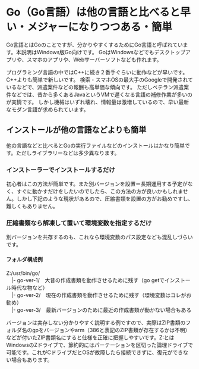 # Go（Go言語）は他の言語と比べると早い・メジャーになりつつある・簡単
<p>Go言語とはGoのことですが、分かりやすくするためにGo言語と呼ばれています。本説明はWindows版Go向けです。  
GoはWindowsなどでもデスクトップアプリや、スマホのアプリや、Webサーバーソフトなども作れます。</p>
<p>プログラミング言語の中ではC++に続き２番手ぐらいに動作などが早いです。C++よりも簡単で新しいです。  
検索・スマホOSの最大手のGoogleで開発されているなどで、派遣案件などの報酬も高単価な傾向です。  
ただしベテラン派遣案件などでは、昔から多くあるJavaというVMで遅くなる言語の補修作業が多いのが実情です。
しかし機械はいずれ壊れ、情報量は激増しているので、早い最新なモダン言語が求められています。</p>

## インストールが他の言語などよりも簡単
他の言語などと比べるとGoの実行ファイルなどのインストールはかなり簡単です。ただしライブラリーなどは多少異なります。
### インストーラーでインストールするだけ
初心者はこの方法が簡単です。また別バージョンを設置＝長期運用する予定がなく、すぐに動かすだけをしたいのでしたら、この方法の方が良いかもしれません。しかし下記のような現状があるので、圧縮書類を設置の方がお勧めですし、難しくもありません。
### 圧縮書類なら解凍して置いて環境変数を指定するだけ
別バージョンを共存するのも、これなら環境変数のパス設定なども混乱しづらいです。  
#### フォルダ構成例  
Z:/usr/bin/go/  
 　|- go-ver-1/　大昔の作成書類を動作させるために残す（go getでインストール時代な物など）  
 　|- go-ver-2/　現在の作成書類を動作させるために残す（環境変数はコレがお勧め）  
 　|- go-ver-3/　最新バージョンのために最近の作成書類が動かない場合もある

<p>バージョンは実存しない分かりやすく説明する例ですので、実際はZIP書類のフォルダ名のgpをバージョンやarm（386と表記のZIP書類が存在するかは不明）などが付いたZIP書類名にすると仕様を正確に把握しやすいです。Z:とはWindowsのZドライブで、節約的にはパーテーションを区切った論理ドライブで可能です。これがCドライブだとOSが故障したら接続できずに、復元ができない場合もあります。</p>
